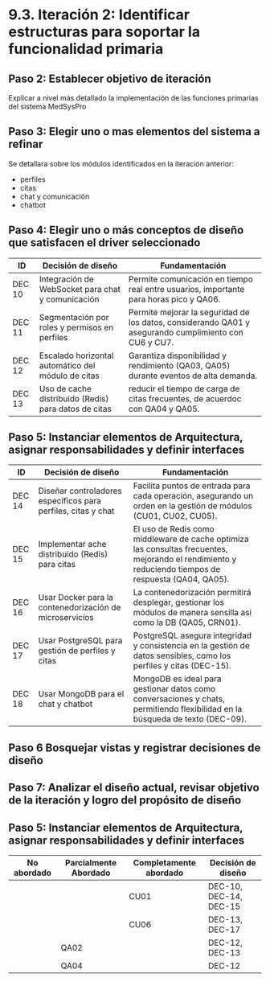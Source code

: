 # 9.3. Iteración 2: Identificar estructuras para soportar la funcionalidad primaria

## Paso 2: Establecer objetivo de iteración
Explicar a nivel más detallado la implementación de las funciones primarias del sistema MedSysPro 

## Paso 3: Elegir uno o mas elementos del sistema a refinar

Se detallara sobre los módulos identificados en la iteración anterior:

- perfiles
- citas
- chat y  comunicación
- chatbot

## Paso 4: Elegir uno o más conceptos de diseño que satisfacen el driver seleccionado
| ID     | Decisión de diseño                     | Fundamentación                             | 
| ------ | -------------------------- | ---------------------------------- |
| DEC 10   | Integración de WebSocket para chat y comunicación        | Permite comunicación en tiempo real entre usuarios, importante para horas pico y QA06.          | 
| DEC 11   | Segmentación por roles y permisos en perfiles      | Permite mejorar la seguridad de los datos, considerando QA01 y asegurando cumplimiento con CU6 y CU7.         | 
| DEC 12   | Escalado horizontal automático del módulo de citas        | Garantiza disponibilidad y rendimiento (QA03, QA05) durante eventos de alta demanda.      | 
| DEC 13   | Uso de cache distribuido (Redis) para datos de citas       | reducir el tiempo de carga de citas frecuentes, de acuerdoc con QA04 y QA05.      | 


## Paso 5: Instanciar elementos de Arquitectura, asignar responsabilidades y definir interfaces
| ID     | Decisión de diseño                     | Fundamentación                             | 
| ------ | -------------------------- | ---------------------------------- |
| DEC 14   | Diseñar controladores específicos para perfiles, citas y chat       | Facilita puntos de entrada para cada operación, asegurando un orden en la gestión de módulos (CU01, CU02, CU05).        | 
| DEC 15   | Implementar ache distribuido (Redis) para citas       | El uso de Redis como middleware de cache optimiza las consultas frecuentes, mejorando el rendimiento y reduciendo tiempos de respuesta (QA04, QA05).       |
| DEC 16   | Usar Docker para la contenedorización de microservicios       | La contenedorización permitirá desplegar, gestionar los módulos de manera sensilla asi como la DB (QA05, CRN01).       | 
| DEC 17  | Usar PostgreSQL para gestión de perfiles y citas       | PostgreSQL asegura integridad y consistencia en la gestión de datos sensibles, como los perfiles y citas (DEC-15).      | 
| DEC 18  | Usar MongoDB para el chat y chatbot      | MongoDB es ideal para gestionar datos como conversaciones y chats, permitiendo flexibilidad en la búsqueda de texto (DEC-09).    | 




## Paso 6 Bosquejar vistas y registrar decisiones de diseño

## Paso 7: Analizar el diseño actual, revisar objetivo de la iteración y logro del propósito de diseño
## Paso 5: Instanciar elementos de Arquitectura, asignar responsabilidades y definir interfaces
| No abordado     | Parcialmente Abordado                    | Completamente abordado             |  Decisión de diseño   |
| ------ | -------------------------- | ---------------------------------- | ------------ |
|    |     |   CU01   |   DEC-10, DEC-14, DEC-15      |
|    |     |   CU06  |   DEC-13, DEC-17     |
|    | QA02    |     |   DEC-12, DEC-13      |
|    |  QA04   |     |  DEC-12      |

